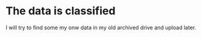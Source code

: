 # The data is classified 
I will try to find some my onw data in my old archived drive and upload later.
